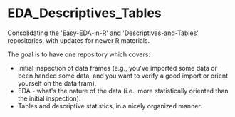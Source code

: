 # EDA_Descriptives_Tables

Consolidating the 'Easy-EDA-in-R' and 'Descriptives-and-Tables' repositories, with updates for newer R materials. 

The goal is to have one repository which covers:
- Initial inspection of data frames (e.g., you've imported some data or been handed some data, and you want to verify a good import or orient yourself on the data fram).
- EDA - what's the nature of the data (i.e., more statistically oriented than the initial inspection).
- Tables and descriptive statistics, in a nicely organized manner.
